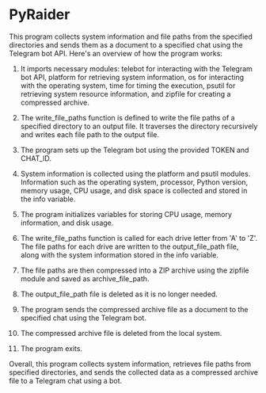 # PyRaider

This program collects system information and file paths from the specified directories and sends them as a document to a specified chat using the Telegram bot API. Here's an overview of how the program works:

 1) It imports necessary modules: telebot for interacting with the Telegram bot API, platform for retrieving system information, os for interacting with the operating system, time for timing the execution, psutil for retrieving system resource information, and zipfile for creating a compressed archive.

 2) The write_file_paths function is defined to write the file paths of a specified directory to an output file. It traverses the directory recursively and writes each file path to the output file.

 3) The program sets up the Telegram bot using the provided TOKEN and CHAT_ID.

 4) System information is collected using the platform and psutil modules. Information such as the operating system, processor, Python version, memory usage, CPU usage, and disk space is collected and stored in the info variable.

 5) The program initializes variables for storing CPU usage, memory information, and disk usage.

 6) The write_file_paths function is called for each drive letter from 'A' to 'Z'. The file paths for each drive are written to the output_file_path file, along with the system information stored in the info variable.

 7) The file paths are then compressed into a ZIP archive using the zipfile module and saved as archive_file_path.

 8) The output_file_path file is deleted as it is no longer needed.

 9) The program sends the compressed archive file as a document to the specified chat using the Telegram bot.

 10) The compressed archive file is deleted from the local system.

 11) The program exits.

Overall, this program collects system information, retrieves file paths from specified directories, and sends the collected data as a compressed archive file to a Telegram chat using a bot.
